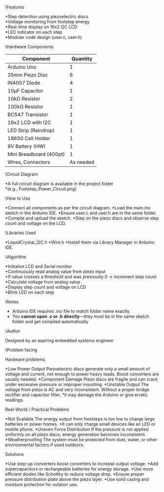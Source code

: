 \\Features

*Step detection using piezoelectric discs  
*Voltage monitoring from footstep energy  
*Real-time display on 16x2 I2C LCD  
*LED indicator on each step  
*Modular code design (user.c, user.h)

\\Hardware Components

| Component               | Quantity |
|-------------------------|----------|
| Arduino Uno             | 1        |
| 35mm Piezo Disc         | 6        |
| IN4007 Diode            | 4        |
| 10µF Capacitor          | 1        |
| 10kΩ Resistor           | 2        |
| 100kΩ Resistor          | 1        |
| BC547 Transistor        | 1        |
| 16x2 LCD with I2C       | 1        |
| LED Strip (Raindrop)    | 1        |
| 18650 Cell Holder       | 1        |
| 9V Battery (HW)         | 1        |
| Mini Breadboard (400pt) | 1        |
| Wires, Connectors       | As needed |


\\Circuit Diagram

*A full circuit diagram is available in the project folder  
*(e.g., Footstep_Power_Circuit.png)



\\How to Use

*Connect all components as per the circuit diagram.
*Load the main.ino sketch in the Arduino IDE.
*Ensure user.c and user.h are in the same folder.
*Compile and upload the sketch.
*Step on the piezo discs and observe step count and voltage on the LCD.



\\Libraries Used

*LiquidCrystal_I2C.h
*Wire.h
*Install them via Library Manager in Arduino IDE.

\\Algorithm

*Initialize LCD and Serial monitor  
*Continuously read analog value from piezo input  
*If value crosses a threshold and was previously 0 → increment step count  
*Calculate voltage from analog value  
*Display step count and voltage on LCD  
*Blink LED on each step

\\Notes

* Arduino IDE requires .ino file to match folder name exactly.
* You **cannot open .c or .h directly**—they must be in the same sketch folder and get compiled automatically


\\Author

Designed by an aspiring embedded systems engineer  


\\Problem facing 

Hardware problems

*Low Power Output	Piezoelectric discs generate only a small amount of voltage and current, not enough to power heavy loads. 
Boost converters are usually needed.
*Component Damage	Piezo discs are fragile and can crack under excessive pressure or improper mounting.
*Unstable Output	The voltage from piezo is AC and very inconsistent. Without a proper bridge rectifier and capacitor filter, 
*it may damage the Arduino or give erratic readings.

Real-World / Practical Problems

*Not Scalable	The energy output from footsteps is too low to charge large batteries or power homes. 
*It can only charge small devices like an LED or mobile phone.
*Uneven Force Distribution	If the pressure is not applied uniformly on all piezo discs, energy generation becomes inconsistent.
*Weatherproofing	The system must be protected from dust, water, or other environmental factors if used outdoors.

Solutions 

*Use step-up converters boost converters to increase output voltage.
*Add supercapacitors or rechargeable batteries for energy storage.
*Use more efficient diodes like Schottky to reduce voltage drop.
*Ensure proper pressure distribution plate above the piezo layer.
*Use solid casing and moisture protection for outdoor use.
